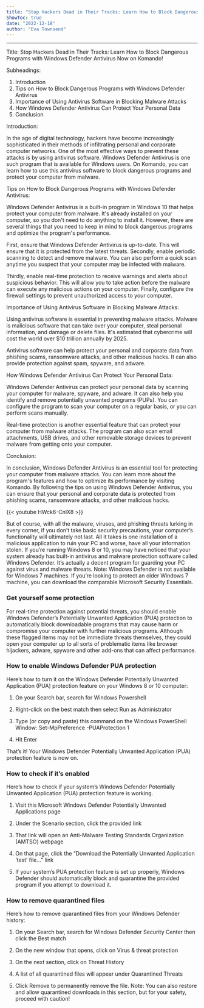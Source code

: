 ```yaml
---
title: "Stop Hackers Dead in Their Tracks: Learn How to Block Dangerous Programs with Windows Defender Antivirus Now on Komando!"
ShowToc: true 
date: "2022-12-18"
author: "Eva Townsend"
---
```

*****
Title: Stop Hackers Dead in Their Tracks: Learn How to Block Dangerous Programs with Windows Defender Antivirus Now on Komando!

Subheadings: 

1. Introduction
2. Tips on How to Block Dangerous Programs with Windows Defender Antivirus
3. Importance of Using Antivirus Software in Blocking Malware Attacks
4. How Windows Defender Antivirus Can Protect Your Personal Data
5. Conclusion

Introduction:

In the age of digital technology, hackers have become increasingly sophisticated in their methods of infiltrating personal and corporate computer networks. One of the most effective ways to prevent these attacks is by using antivirus software. Windows Defender Antivirus is one such program that is available for Windows users. On Komando, you can learn how to use this antivirus software to block dangerous programs and protect your computer from malware.

Tips on How to Block Dangerous Programs with Windows Defender Antivirus:

Windows Defender Antivirus is a built-in program in Windows 10 that helps protect your computer from malware. It's already installed on your computer, so you don't need to do anything to install it. However, there are several things that you need to keep in mind to block dangerous programs and optimize the program's performance.

First, ensure that Windows Defender Antivirus is up-to-date. This will ensure that it is protected from the latest threats. Secondly, enable periodic scanning to detect and remove malware. You can also perform a quick scan anytime you suspect that your computer may be infected with malware.

Thirdly, enable real-time protection to receive warnings and alerts about suspicious behavior. This will allow you to take action before the malware can execute any malicious actions on your computer. Finally, configure the firewall settings to prevent unauthorized access to your computer.

Importance of Using Antivirus Software in Blocking Malware Attacks:

Using antivirus software is essential in preventing malware attacks. Malware is malicious software that can take over your computer, steal personal information, and damage or delete files. It's estimated that cybercrime will cost the world over $10 trillion annually by 2025.

Antivirus software can help protect your personal and corporate data from phishing scams, ransomware attacks, and other malicious hacks. It can also provide protection against spam, spyware, and adware.

How Windows Defender Antivirus Can Protect Your Personal Data:

Windows Defender Antivirus can protect your personal data by scanning your computer for malware, spyware, and adware. It can also help you identify and remove potentially unwanted programs (PUPs). You can configure the program to scan your computer on a regular basis, or you can perform scans manually.

Real-time protection is another essential feature that can protect your computer from malware attacks. The program can also scan email attachments, USB drives, and other removable storage devices to prevent malware from getting onto your computer.

Conclusion:

In conclusion, Windows Defender Antivirus is an essential tool for protecting your computer from malware attacks. You can learn more about the program's features and how to optimize its performance by visiting Komando. By following the tips on using Windows Defender Antivirus, you can ensure that your personal and corporate data is protected from phishing scams, ransomware attacks, and other malicious hacks.

{{< youtube HWck6-CnlX8 >}} 



But of course, with all the malware, viruses, and phishing threats lurking in every corner, if you don’t take basic security precautions, your computer’s functionality will ultimately not last. All it takes is one installation of a malicious application to ruin your PC and worse, have all your information stolen.
If you’re running Windows 8 or 10, you may have noticed that your system already has built-in antivirus and malware protection software called Windows Defender. It’s actually a decent program for guarding your PC against virus and malware threats.
Note: Windows Defender is not available for Windows 7 machines. If you’re looking to protect an older Windows 7 machine, you can download the comparable Microsoft Security Essentials.

 
### Get yourself some protection


For real-time protection against potential threats, you should enable Windows Defender’s Potentially Unwanted Application (PUA) protection to automatically block downloadable programs that may cause harm or compromise your computer with further malicious programs.
Although these flagged items may not be immediate threats themselves, they could open your computer up to all sorts of problematic items like browser hijackers, adware, spyware and other add-ons that can affect performance.

 
### How to enable Windows Defender PUA protection


Here’s how to turn it on the Windows Defender Potentially Unwanted Application (PUA) protection feature on your Windows 8 or 10 computer:
1. On your Search bar, search for Windows Powershell
2. Right-click on the best match then select Run as Administrator

3. Type (or copy and paste) this command on the Windows PowerShell Window:
Set-MpPreference -PUAProtection 1
4. Hit Enter

That’s it! Your Windows Defender Potentially Unwanted Application (PUA)  protection feature is now on.

 
### How to check if it’s enabled


Here’s how to check if your system’s Windows Defender Potentially Unwanted Application (PUA) protection feature is working.
1. Visit this Microsoft Windows Defender Potentially Unwanted Applications page
2. Under the Scenario section, click the provided link

3. That link will open an Anti-Malware Testing Standards Organization (AMTSO) webpage
4. On that page, click the “Download the Potentially Unwanted Application ‘test’ file…” link

5. If your system’s PUA protection feature is set up properly, Windows Defender should automatically block and quarantine the provided program if you attempt to download it.



 
### How to remove quarantined files


Here’s how to remove quarantined files from your Windows Defender history:
1. On your Search bar, search for Windows Defender Security Center then click the Best match

2. On the new window that opens, click on Virus & threat protection

3. On the next section, click on Threat History

4. A list of all quarantined files will appear under Quarantined Threats

5. Click Remove to permanently remove the file.
Note: You can also restore and allow quarantined downloads in this section, but for your safety, proceed with caution!




